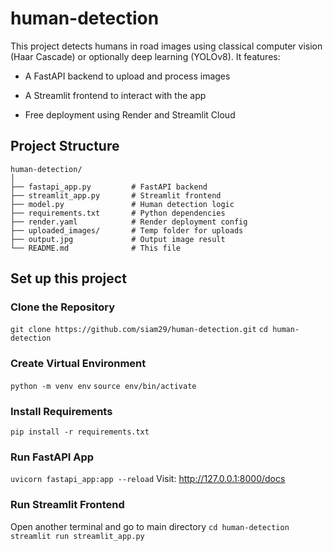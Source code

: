 # human-detection
This project detects humans in road images using classical computer vision (Haar Cascade) or optionally deep learning (YOLOv8). It features:

- A FastAPI backend to upload and process images

- A Streamlit frontend to interact with the app

- Free deployment using Render and Streamlit Cloud

## Project Structure

```
human-detection/
│
├── fastapi_app.py         # FastAPI backend
├── streamlit_app.py       # Streamlit frontend
├── model.py               # Human detection logic
├── requirements.txt       # Python dependencies
├── render.yaml            # Render deployment config
├── uploaded_images/       # Temp folder for uploads
├── output.jpg             # Output image result
└── README.md              # This file
```

## Set up this project
### Clone the Repository
`
git clone https://github.com/siam29/human-detection.git
`
`
cd human-detection
`
### Create Virtual Environment
`
python -m venv env
`
`
source env/bin/activate
`
###  Install Requirements
`
pip install -r requirements.txt
`
### Run FastAPI App
`
uvicorn fastapi_app:app --reload
`
Visit: http://127.0.0.1:8000/docs 

### Run Streamlit Frontend
Open another terminal and go to main directory
`
cd human-detection
`
`
streamlit run streamlit_app.py
`
